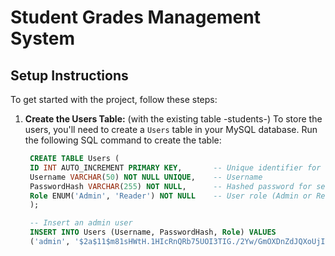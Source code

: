 ﻿# Student Grades Management System

## Setup Instructions

To get started with the project, follow these steps:

1. **Create the Users Table:** (with the existing table -students-)
   To store the users, you'll need to create a `Users` table in your MySQL database. Run the following SQL command to create the table:

   ```sql
    CREATE TABLE Users (
    ID INT AUTO_INCREMENT PRIMARY KEY,       -- Unique identifier for each user
    Username VARCHAR(50) NOT NULL UNIQUE,    -- Username
    PasswordHash VARCHAR(255) NOT NULL,      -- Hashed password for security
    Role ENUM('Admin', 'Reader') NOT NULL    -- User role (Admin or Reader)
    );

    -- Insert an admin user
    INSERT INTO Users (Username, PasswordHash, Role) VALUES
    ('admin', '$2a$11$m81sHWtH.1HIcRnQRb75UOI3TIG./2Yw/GmOXDnZdJQXoUjIPQSNG', 'Admin');
